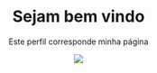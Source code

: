 <h1> <center>Sejam bem vindo </center></h1>
<p align="center">Este perfil corresponde minha página</p>

<p align="center">
  <a href="https://github.com/DenverCoder1/readme-typing-svg">
	  <img src="https://readme-typing-svg.herokuapp.com?lines=Me+chamo+Emmanuelle+Coutinho;Sou+Full Stack!&center=true&width=780&height=45">
  </a>
</p>



